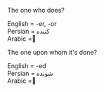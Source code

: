 The one who does?

English = -er, -or   
Persian = کننده   
Arabic = ِ   

The one upon whom it's done?

English = -ed   
Persian = شونده   
Arabic = َ   
